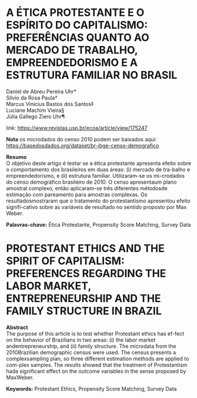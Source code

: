 # A ÉTICA PROTESTANTE E O ESPÍRITO DO CAPITALISMO: PREFERÊNCIAS QUANTO AO MERCADO DE TRABALHO, EMPREENDEDORISMO E A ESTRUTURA FAMILIAR NO BRASIL

Daniel de Abreu Pereira Uhr*                                
Silvio da Rosa Paula†                                
Marcus Vinicius Bastos dos Santos‡                                      
Luciane Machim Vieira§                       
Júlia Gallego Ziero Uhr¶                                                   

link: https://www.revistas.usp.br/ecoa/article/view/175247

**Nota** os microdados do censo 2010 podem ser baixados aqui:               
https://basedosdados.org/dataset/br-ibge-censo-demografico

**Resumo**                
O objetivo deste artigo é testar se a ética protestante apresenta efeito sobre o comportamento dos brasileiros em duas áreas: (i) mercado de tra-balho e empreendedorismo, e (ii) estrutura familiar. Utilizaram-se os mi-crodados do censo demográfico brasileiro de 2010. O censo apresentaum plano amostral complexo, então aplicaram-se três diferentes métodosde estimação com pareamento para amostras complexas. Os resultadosmostraram que o tratamento do protestantismo apresentou efeito signifi-cativo sobre as variáveis de resultado no sentido proposto por Max Weber.

**Palavras-chave:** Ética Protestante, Propensity Score Matching, Survey Data


# PROTESTANT ETHICS AND THE SPIRIT OF CAPITALISM: PREFERENCES REGARDING THE LABOR MARKET, ENTREPRENEURSHIP AND THE FAMILY STRUCTURE IN BRAZIL
**Abstract**            
The purpose of this article is to test whether Protestant ethics has ef-fect on the behavior of Brazilians in two areas: (i) the labor market andentrepreneurship, and (ii) family structure. The microdata from the 2010Brazilian demographic census were used. The census presents a complexsampling plan, so three different estimation methods are applied to com-plex samples. The results showed that the treatment of Protestantism hada significant effect on the outcome variables in the sense proposed by MaxWeber.

**Keywords:** Protestant Ethics, Propensity Score Matching, Survey Data
 
